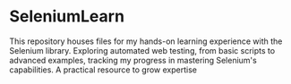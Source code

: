 # SeleniumLearn
This repository houses files for my hands-on learning experience with the Selenium library. Exploring automated web testing, from basic scripts to advanced examples, tracking my progress in mastering Selenium's capabilities. A practical resource to grow expertise
